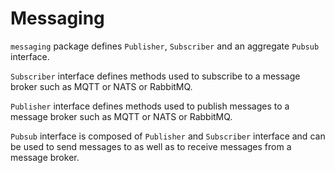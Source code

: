# Messaging

`messaging` package defines `Publisher`, `Subscriber` and an aggregate `Pubsub` interface. 

`Subscriber` interface defines methods used to subscribe to a message broker such as MQTT or NATS or RabbitMQ. 

`Publisher` interface defines methods used to publish messages to a message broker such as MQTT or NATS or RabbitMQ.

`Pubsub` interface is composed of `Publisher` and `Subscriber` interface and can be used to send messages to as well as to receive messages from a message broker.
